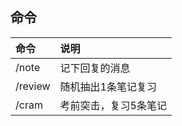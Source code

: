 ## 命令
| 命令 | 说明 |
| :--- | :--- |
| /note | 记下回复的消息 |
| /review | 随机抽出1条笔记复习 |
| /cram | 考前突击，复习5条笔记 |
